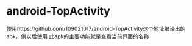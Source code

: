 # android-TopActivity
使用https://github.com/109021017/android-TopActivity这个地址编译出的apk，供以后使用
此apk的主要功能就是查看当前界面的名称
